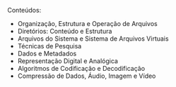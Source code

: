 Conteúdos:

- Organização, Estrutura e Operação de Arquivos
- Diretórios: Conteúdo e Estrutura
- Arquivos do Sistema e Sistema de Arquivos Virtuais
- Técnicas de Pesquisa
- Dados e Metadados
- Representação Digital e Analógica
- Algoritmos de Codificação e Decodificação
- Compressão de Dados, Áudio, Imagem e Vídeo
